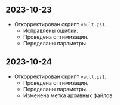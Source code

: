 ## 2023-10-23

- Откорректирован скрипт `vault.ps1`.
  - Исправлены ошибки.
  - Проведена оптимизация.
  - Переделаны параметры.

## 2023-10-24
- Откорректирован скрипт `vault.ps1`.
  - Проведена оптимизация.
  - Переделаны параметры.
  - Изменена метка архивных файлов.
